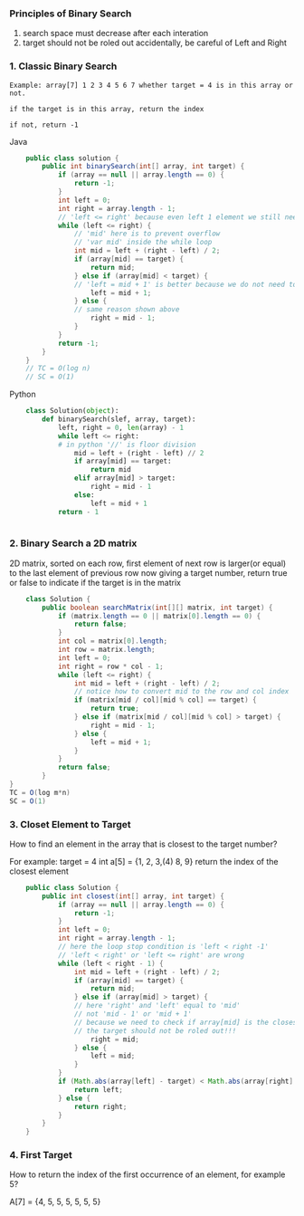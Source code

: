 ### Principles of Binary Search
1. search space must decrease after each interation
2. target should not be roled out accidentally, be careful of Left and Right

### 1. Classic Binary Search

    Example: array[7] 1 2 3 4 5 6 7 whether target = 4 is in this array or not.

    if the target is in this array, return the index
    
    if not, return -1
    
   Java

```java
    public class solution {
        public int binarySearch(int[] array, int target) {
            if (array == null || array.length == 0) {
                return -1;
            }
            int left = 0;
            int right = array.length - 1;
            // 'left <= right' because even left 1 element we still need to check it
            while (left <= right) {
                // 'mid' here is to prevent overflow
                // 'var mid' inside the while loop
                int mid = left + (right - left) / 2;
                if (array[mid] == target) {
                    return mid;
                } else if (array[mid] < target) {
                // 'left = mid + 1' is better because we do not need to consider array[mid] anymore
                    left = mid + 1;
                } else {
                // same reason shown above
                    right = mid - 1;
                }
            }
            return -1;
        }
    }
    // TC = O(log n)
    // SC = O(1)
```

   Python

``` python
    class Solution(object):
        def binarySearch(slef, array, target):
            left, right = 0, len(array) - 1
            while left <= right:
            # in python '//' is floor division
                mid = left + (right - left) // 2
                if array[mid] == target:
                    return mid
                elif array[mid] > target:
                    right = mid - 1
                else:
                    left = mid + 1
            return - 1
                    
```

### 2. Binary Search a 2D matrix

2D matrix, sorted on each row, first element of next row is larger(or equal) to the last element of previous row
now giving a target number, return true or false to indicate if the target is in the matrix

```java
    class Solution {
        public boolean searchMatrix(int[][] matrix, int target) {
            if (matrix.length == 0 || matrix[0].length == 0) {
                return false;
            }
            int col = matrix[0].length;
            int row = matrix.length;
            int left = 0;
            int right = row * col - 1;
            while (left <= right) {
                int mid = left + (right - left) / 2;
                // notice how to convert mid to the row and col index
                if (matrix[mid / col][mid % col] == target) {
                    return true;
                } else if (matrix[mid / col][mid % col] > target) {
                    right = mid - 1;
                } else {
                    left = mid + 1;
                }
            }
            return false;
        }
}
TC = O(log m*n)
SC = O(1)
```

### 3. Closet Element to Target

How to find an element in the array that is closest to the target number?

For example: target = 4
            int a[5] = {1, 2, 3,(4) 8, 9}
            return the index of the closest element
            
```java
    public class Solution {
        public int closest(int[] array, int target) {
            if (array == null || array.length == 0) {
                return -1;
            }
            int left = 0;
            int right = array.length - 1;
            // here the loop stop condition is 'left < right -1'
            // 'left < right' or 'left <= right' are wrong
            while (left < right - 1) {
                int mid = left + (right - left) / 2;
                if (array[mid] == target) {
                    return mid;
                } else if (array[mid] > target) {
                // here 'right' and 'left' equal to 'mid'
                // not 'mid - 1' or 'mid + 1'
                // because we need to check if array[mid] is the closest element
                // the target should not be roled out!!!
                    right = mid;
                } else {
                    left = mid;
                }
            }
            if (Math.abs(array[left] - target) < Math.abs(array[right] - target)) {
                return left;
            } else {
                return right;
            }
        }
    }
```

### 4. First Target

How to return the index of the first occurrence of an element, for example 5?

A[7] = {4, 5, 5, 5, 5, 5, 5}







































